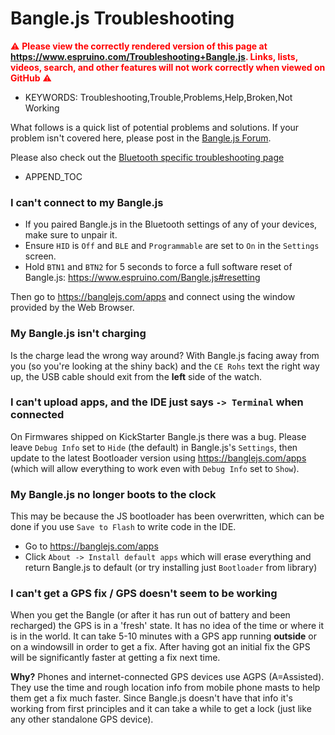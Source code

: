 <!--- Copyright (c) 2020 Gordon Williams, Pur3 Ltd. See the file LICENSE for copying permission. -->
Bangle.js Troubleshooting
=========================

<span style="color:red">:warning: **Please view the correctly rendered version of this page at https://www.espruino.com/Troubleshooting+Bangle.js. Links, lists, videos, search, and other features will not work correctly when viewed on GitHub** :warning:</span>

* KEYWORDS: Troubleshooting,Trouble,Problems,Help,Broken,Not Working

What follows is a quick list of potential problems and solutions. If your problem isn't covered here, please post in the [Bangle.js Forum](http://forum.espruino.com/microcosms/1424/).

Please also check out the [Bluetooth specific troubleshooting page](http://www.espruino.com/Troubleshooting+BLE)

* APPEND_TOC


### I can't connect to my Bangle.js

* If you paired Bangle.js in the Bluetooth settings of any of your devices, make sure to unpair it.
* Ensure `HID` is `Off` and `BLE` and `Programmable` are set to `On` in the `Settings` screen.
* Hold `BTN1` and `BTN2` for 5 seconds to force a full software reset of Bangle.js: https://www.espruino.com/Bangle.js#resetting

Then go to https://banglejs.com/apps and connect using the window provided by the Web Browser.


### My Bangle.js isn't charging

Is the charge lead the wrong way around? With Bangle.js facing away from
you (so you're looking at the shiny back) and the `CE Rohs` text the right way
up, the USB cable should exit from the **left** side of the watch.


### I can't upload apps, and the IDE just says `-> Terminal` when connected

On Firmwares shipped on KickStarter Bangle.js there was a bug. Please leave `Debug Info` set to `Hide` (the default) in Bangle.js's `Settings`, then update to the latest Bootloader version using https://banglejs.com/apps (which will allow everything to work even with `Debug Info` set to `Show`).


### My Bangle.js no longer boots to the clock

This may be because the JS bootloader has been overwritten, which can
be done if you use `Save to Flash` to write code in the IDE.

* Go to https://banglejs.com/apps
* Click `About -> Install default apps` which will erase everything and return Bangle.js to default (or try installing just `Bootloader` from library)


### I can't get a GPS fix / GPS doesn't seem to be working

When you get the Bangle (or after it has run out of battery and been recharged) the GPS is in a 'fresh' state. It has no idea of the time or where it is in the world. It can take 5-10 minutes with a GPS app running **outside** or on a windowsill in order to get a fix. After having got an initial fix the GPS will be significantly faster at getting a fix next time.

**Why?** Phones and internet-connected GPS devices use AGPS (A=Assisted). They use the time and rough location info from mobile phone masts to help them get a fix much faster. Since Bangle.js doesn't have that info it's working from first principles and it can take a while to get a lock (just like any other standalone GPS device).
